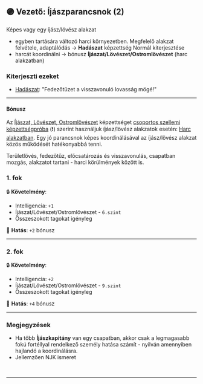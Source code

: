## 🟣 Vezető: Íjászparancsnok (2)

Képes vagy egy íjász/lövész alakzat
- egyben tartására változó harci környezetben. Megfelelő alakzat felvétele, adaptálódás  → **Hadászat** képzettség Normál kiterjesztése
- harcát koordinálni → bónusz **Íjászat/Lövészet/Ostromlövészet** (harc alakzatban)

### Kiterjeszti ezeket

- [Hadászat](../kepzettsegek.primer.altalanos/hadaszat.md): "Fedezőtüzet a visszavonuló lovasság mögé!"

---
#### Bónusz

Az [Íjászat, Lövészet, Ostromlövészet](../kepzettsegek.primer.harci/tavolsagi_harcmodor.md) képzettséget [csoportos szellemi képzettségpróba](../037_01_csoportos_kepzettsegproba.md#️-2-csoportos-szellemi-képzettségpróba) (❗) szerint használjuk íjász/lövész alakzatok esetén: [Harc alakzatban](../065_03_harc_alakzatban.md). Egy jó parancsnok képes koordinálásával az íjász/lövész alakzat közös működését hatékonyabbá tenni.

Területlövés, fedezőtűz, előcsatározás és visszavonulás, csapatban mozgás, alakzatot tartani - harci körülmények között is.

### 1. fok

🔒 **Követelmény**:
- Intelligencia: `+1`
- Íjászat/Lövészet/Ostromlövészet - `6.szint`
- Összeszokott tagokat igényleg

🌟 **Hatás**: `+2` bónusz

---
### 2. fok

🔒 **Követelmény**:
- Intelligencia: `+2`
- Íjászat/Lövészet/Ostromlövészet - `9.szint`
- Összeszokott tagokat igényleg

🌟 **Hatás**: `+4` bónusz

---
### Megjegyzések

- Ha több **Íjászkapitány** van egy csapatban, akkor csak a legmagasabb fokú fortéllyal rendelkező személy hatása számít - nyilván amennyiben hajlandó a koordinálásra.
- Jellemzően NJK ismeret

<br />

---
